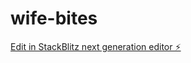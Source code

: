 # wife-bites

[Edit in StackBlitz next generation editor ⚡️](https://stackblitz.com/~/github.com/CrytoBucc/wife-bites)